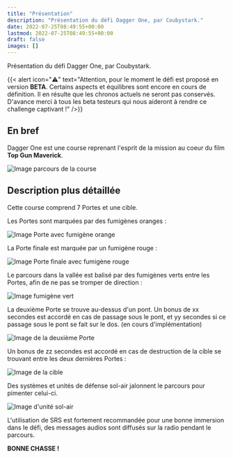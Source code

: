 ```yaml
---
title: "Présentation"
description: "Présentation du défi Dagger One, par Coubystark."
date: 2022-07-25T08:49:55+00:00
lastmod: 2022-07-25T08:49:55+00:00
draft: false
images: []
---
```


Présentation du défi Dagger One, par Coubystark.

{{< alert icon="⚠️" text="Attention, pour le moment le défi est proposé en version <strong>**BETA**</strong>. Certains aspects et équilibres sont encore en cours de définition. Il en résulte que les chronos actuels ne seront pas conservés. D'avance merci à tous les beta testeurs qui nous aideront à rendre ce challenge captivant !" />}}

## En bref

Dagger One est une course reprenant l'esprit de la mission au coeur du film **Top Gun Maverick**.

![Image parcours de la course](images/DO_parcours.jpg)


## Description plus détaillée

Cette course comprend 7 Portes et une cible.

Les Portes sont marquées par des fumigènes oranges :

![Image Porte avec fumigène orange](images/DO_gate1.jpg)

La Porte finale est marquée par un fumigène rouge :

![Image Porte finale avec fumigène rouge](images/DO_gate-last.jpg)

Le parcours dans la vallée est balisé par des fumigènes verts entre les Portes, afin de ne pas se tromper de direction :

![Image fumigène vert](images/DO_fumi-vert.jpg)

La deuxième Porte se trouve au-dessus d'un pont.
Un bonus de xx secondes est accordé en cas de passage sous le pont, et yy secondes si ce passage sous le pont se fait sur le dos. (en cours d'implémentation)

![Image de la deuxième Porte](images/DO_gate2.jpg)

Un bonus de zz secondes est accordé en cas de destruction de la cible se trouvant entre les deux dernières Portes :

![Image de la cible](images/DO_target.jpg)

Des systèmes et unités de défense sol-air jalonnent le parcours pour pimenter celui-ci.

![Image d'unité sol-air](images/DO_menaces-sol-air.png)

L'utilisation de SRS est fortement recommandée pour une bonne immersion dans le défi, des messages audios sont diffusés sur la radio pendant le parcours.


**BONNE CHASSE !**
